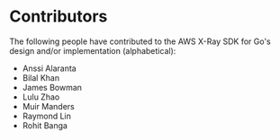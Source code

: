 # Contributors
The following people have contributed to the AWS X-Ray SDK for Go's design and/or implementation (alphabetical):
* Anssi Alaranta
* Bilal Khan
* James Bowman
* Lulu Zhao
* Muir Manders
* Raymond Lin
* Rohit Banga
